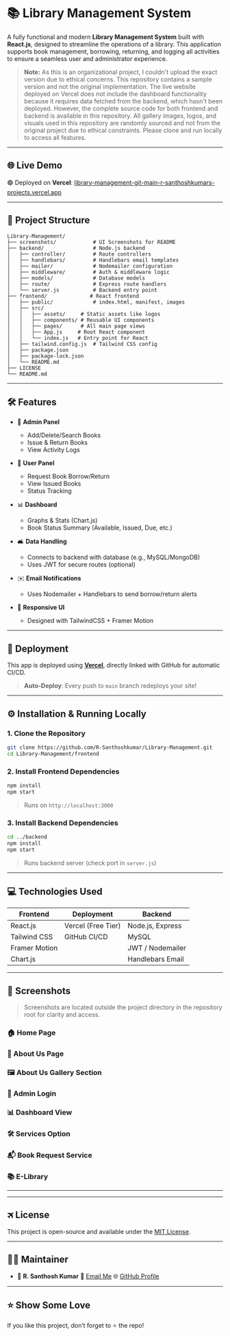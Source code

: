 # 📚 Library Management System

A fully functional and modern **Library Management System** built with **React.js**, designed to streamline the operations of a library. This application supports book management, borrowing, returning, and logging all activities to ensure a seamless user and administrator experience.

> **Note:** As this is an organizational project, I couldn't upload the exact version due to ethical concerns. This repository contains a sample version and not the original implementation. The live website deployed on Vercel does not include the dashboard functionality because it requires data fetched from the backend, which hasn't been deployed. However, the complete source code for both frontend and backend is available in this repository. All gallery images, logos, and visuals used in this repository are randomly sourced and not from the original project due to ethical constraints. Please clone and run locally to access all features.

---

## 🌐 Live Demo

🟢 Deployed on **Vercel**:
[library-management-git-main-r-santhoshkumars-projects.vercel.app](library-management-git-main-r-santhoshkumars-projects.vercel.app)


---

## 📂 Project Structure

```
Library-Management/
├── screenshots/            # UI Screenshots for README
├── backend/                # Node.js backend
│   ├── controller/         # Route controllers
│   ├── handlebars/         # Handlebars email templates
│   ├── mailer/             # Nodemailer configuration
│   ├── middleware/         # Auth & middleware logic
│   ├── models/             # Database models
│   ├── route/              # Express route handlers
│   └── server.js           # Backend entry point
├── frontend/              # React frontend
│   ├── public/             # index.html, manifest, images
│   ├── src/
│   │   ├── assets/     # Static assets like logos
│   │   ├── components/ # Reusable UI components
│   │   ├── pages/      # All main page views
│   │   ├── App.js     # Root React component
│   │   └── index.js   # Entry point for React
│   ├── tailwind.config.js  # Tailwind CSS config
│   ├── package.json
│   ├── package-lock.json
│   └── README.md
├── LICENSE
└── README.md
```

---

## 🛠️ Features

* 🔐 **Admin Panel**

  * Add/Delete/Search Books
  * Issue & Return Books
  * View Activity Logs

* 👤 **User Panel**

  * Request Book Borrow/Return
  * View Issued Books
  * Status Tracking

* 📊 **Dashboard**

  * Graphs & Stats (Chart.js)
  * Book Status Summary (Available, Issued, Due, etc.)

* 🛋️ **Data Handling**

  * Connects to backend with database (e.g., MySQL/MongoDB)
  * Uses JWT for secure routes (optional)

* ✉️ **Email Notifications**

  * Uses Nodemailer + Handlebars to send borrow/return alerts

* 📱 **Responsive UI**

  * Designed with TailwindCSS + Framer Motion

---

## 🚀 Deployment

This app is deployed using **[Vercel](https://vercel.com/)**, directly linked with GitHub for automatic CI/CD.

> **Auto-Deploy**: Every push to `main` branch redeploys your site!

---

## ⚙️ Installation & Running Locally

### 1. Clone the Repository

```bash
git clone https://github.com/R-Santhoshkumar/Library-Management.git
cd Library-Management/frontend
```

### 2. Install Frontend Dependencies

```bash
npm install
npm start
```

> Runs on `http://localhost:3000`

### 3. Install Backend Dependencies

```bash
cd ../backend
npm install
npm start
```

> Runs backend server (check port in `server.js`)

---

## 💻 Technologies Used

| Frontend      | Deployment         | Backend          |
| ------------- | ------------------ | ---------------- |
| React.js      | Vercel (Free Tier) | Node.js, Express |
| Tailwind CSS  | GitHub CI/CD       | MySQL            |
| Framer Motion |                    | JWT / Nodemailer |
| Chart.js      |                    | Handlebars Email |

---

## 📸 Screenshots

> Screenshots are located outside the project directory in the repository root for clarity and access.

### 🏠 Home Page

### 🧾 About Us Page

### 🖼️ About Us Gallery Section

### 🔐 Admin Login

### 📊 Dashboard View

### 🛠️ Services Option

### 📬 Book Request Service

### 📚 E-Library

---

---

## 🛪️ License

This project is open-source and available under the [MIT License](LICENSE).

---

## 👨‍💻 Maintainer

* 👤 **R. Santhosh Kumar**
  📧 [Email Me](mailto:dr.r.santhoshkumar@gmail.com)
  🌐 [GitHub Profile](https://github.com/R-Santhoshkumar)

---

## ⭐️ Show Some Love

If you like this project, don’t forget to ⭐️ the repo!
